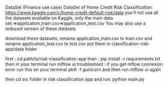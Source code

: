 
DataSet (Finance use case)
DataSet of Home Credit Risk Classification: https://www.kaggle.com/c/home-credit-default-risk/data
you'll not use all the datasets available on Kaggle, only the main data set:⇒application_train.csv⇒application_test.csv
You may also use a reduced version of these datasets

download these datasets, rename application_train.csv to train.csv
and rename application_test.csv to test.csv
put them in classification-risk-app/data folder


first : cd path/to/risk-classification-app
then : pip install -r requirements.txt
then in your terminal run mlflow ui
troubleshoot : if you get mflow connexion error run this on your terminal 
pkill -f gunicorn
and then run mlflow ui again

then cd src folder in risk classification app and run:
python main.py
